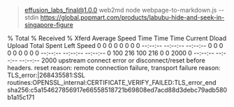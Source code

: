 
> effusion_labs_final@1.0.0 web2md
> node webpage-to-markdown.js --stdin https://global.popmart.com/products/labubu-hide-and-seek-in-singapore-figure

% Total % Received % Xferd Average Speed Time Time Time Current Dload Upload Total Spent Left Speed 0 0 0 0 0 0 0 0 --:--:-- --:--:-- --:--:-- 0 0 0 0 0 0 0 0 0 --:--:-- --:--:-- --:--:-- 0 100 216 100 216 0 0 2000 0 --:--:-- --:--:-- --:--:-- 2000 upstream connect error or disconnect/reset before headers. reset reason: remote connection failure, transport failure reason: TLS\_error:|268435581:SSL routines:OPENSSL\_internal:CERTIFICATE\_VERIFY\_FAILED:TLS\_error\_end
sha256:c5a154627856917e66558518721b69808ed7acd88d3debc79adb580b1a15c171
